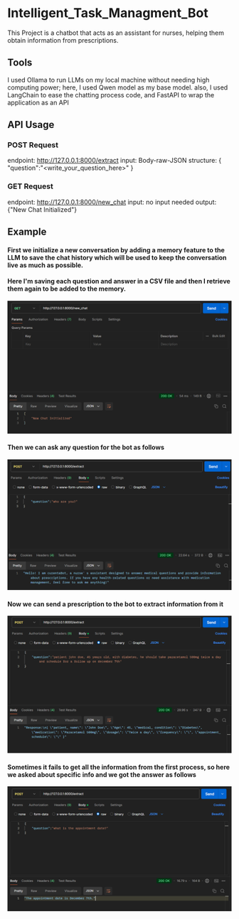# Intelligent_Task_Managment_Bot

This Project is a chatbot that acts as an assistant for nurses, helping them obtain information from prescriptions.

## Tools
I used Ollama to run LLMs on my local machine without needing high computing power; here, I used Qwen model as my base model.
also, I used LangChain to ease the chatting process code, and FastAPI to wrap the application as an API

## API Usage
### POST Request
endpoint: http://127.0.0.1:8000/extract 
input: Body-raw-JSON 
structure: {
                "question":"<write_your_question_here>"
            }

### GET Request
endpoint: http://127.0.0.1:8000/new_chat 
input: no input needed
output: {"New Chat Initialized"}


## Example

#### First we initialize a new conversation by adding a memory feature to the LLM to save the chat history which will be used to keep the conversation live as much as possible.
#### Here I'm saving each question and answer in a CSV file and then I retrieve them again to be added to the memory.

![My Image](https://github.com/muhammadayman97/Intelligent_Task_Managment_Bot/blob/main/images/init.png)

#### Then we can ask any question for the bot as follows

![My Image](https://github.com/muhammadayman97/Intelligent_Task_Managment_Bot/blob/main/images/ident.png)

#### Now we can send a prescription to the bot to extract information from it

![My Image](https://github.com/muhammadayman97/Intelligent_Task_Managment_Bot/blob/main/images/extract.png)

#### Sometimes it fails to get all the information from the first process, so here we asked about specific info and we got the answer as follows

![My Image](https://github.com/muhammadayman97/Intelligent_Task_Managment_Bot/blob/main/images/extract2.png)
